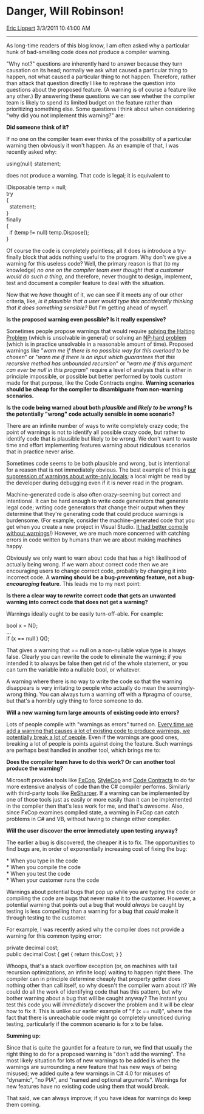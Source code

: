 # Danger, Will Robinson\!

[Eric Lippert](https://social.msdn.microsoft.com/profile/Eric%20Lippert) 3/3/2011 10:41:00 AM

-----

As long-time readers of this blog know, I am often asked why a particular hunk of bad-smelling code does *not* produce a compiler warning.

"Why not?" questions are inherently hard to answer because they turn causation on its head; normally we ask what caused a particular thing to happen, not what caused a particular thing to not happen. Therefore, rather than attack that question directly I like to rephrase the question into questions about the proposed feature. (A warning is of course a feature like any other.) By answering these questions we can see whether the compiler team is likely to spend its limited budget on the feature rather than prioritizing something else. Some questions I think about when considering "why did you not implement this warning?" are:

**Did someone think of it?**

If no one on the compiler team ever thinks of the possibility of a particular warning then obviously it won't happen. As an example of that, I was recently asked why:

 

using(null) statement;

does not produce a warning. That code is legal; it is equivalent to

 

IDisposable temp = null;  
try  
{  
  statement;  
}  
finally  
{  
  if (temp \!= null) temp.Dispose();  
}

Of course the code is completely pointless; all it does is introduce a try-finally block that adds nothing useful to the program. Why don't we give a warning for this useless code? Well, the primary reason is that (to my knowledge) *no one on the compiler team ever thought that a customer would do such a thing*, and therefore, never thought to design, implement, test and document a compiler feature to deal with the situation.

Now that we *have* thought of it, we can see if it meets any of our other criteria, like, *is it plausible that a user would type this accidentally thinking that it does something sensible?* But I'm getting ahead of myself.

**Is the proposed warning even possible? Is it really expensive?**

Sometimes people propose warnings that would require [solving the Halting Problem](http://blogs.msdn.com/b/ericlippert/archive/2011/02/24/never-say-never-part-two.aspx) (which is unsolvable in general) or solving an [NP-hard problem](http://blogs.msdn.com/b/ericlippert/archive/2007/03/28/lambda-expressions-vs-anonymous-methods-part-five.aspx) (which is in practice unsolvable in a reasonable amount of time). Proposed warnings like "*warn me if there is no possible way for this overload to be chosen*" or "*warn me if there is an input which guarantees that this recursive method has unbounded recursion*" or "*warn me if this argument can ever be null in this program*" require a level of analysis that is either in principle impossible, or possible but better performed by tools custom made for that purpose, like the Code Contracts engine. **Warning scenarios should be cheap for the compiler to disambiguate from non-warning scenarios.**

**Is the code being warned about both *plausible* and *likely to be wrong*? **Is the potentially "wrong" code actually sensible in some scenario?****

There are an infinite number of ways to write completely crazy code; the point of warnings is not to identify all possible crazy code, but rather to identify code that is plausible but likely to be wrong. We don't want to waste time and effort implementing features warning about ridiculous scenarios that in practice never arise.

Sometimes code seems to be both plausible and wrong, but is intentional for a reason that is not immediately obvious. The best example of this is [our suppression of warnings about write-only locals](http://blogs.msdn.com/b/ericlippert/archive/2007/04/23/write-only-variables-considered-harmful-or-beneficial.aspx); a local might be read by the developer during debugging even if it is never read in the program.

Machine-generated code is also often crazy-seeming but correct and intentional. It can be hard enough to write code generators that generate legal code; writing code generators that change their output when they determine that they're generating code that could produce warnings is burdensome. (For example, consider the machine-generated code that you get when you create a new project in Visual Studio. [It had better compile without warnings](http://blogs.msdn.com/b/ericlippert/archive/2010/01/25/why-are-unused-using-directives-not-a-warning.aspx)\!) However, we are much more concerned with catching errors in code written by humans than we are about making machines happy.

Obviously we only want to warn about code that has a high likelihood of actually being wrong. If we warn about correct code then we are encouraging users to change correct code, probably by changing it into incorrect code. A **warning should be a bug-*preventing* feature, not a bug-*encouraging* feature**. This leads me to my next point:

**Is there a clear way to rewrite correct code that gets an unwanted warning into correct code that does not get a warning?**

Warnings ideally ought to be easily turn-off-able. For example:

 

bool x = N();  
...  
if (x == null ) Q();

That gives a warning that == null on a non-nullable value type is always false. Clearly you can rewrite the code to eliminate the warning; if you intended it to always be false then get rid of the whole statement, or you can turn the variable into a nullable bool, or whatever.

A warning where there is no way to write the code so that the warning disappears is very irritating to people who actually do mean the seemingly-wrong thing. You can always turn a warning off with a \#pragma of course, but that's a horribly ugly thing to force someone to do.

**Will a new warning turn large amounts of existing code into errors?**

Lots of people compile with "warnings as errors" turned on. [Every time we add a warning that causes a lot of existing code to produce warnings, we potentially break a lot of people](http://blogs.msdn.com/b/ericlippert/archive/2007/05/15/should-we-produce-warnings-for-unused-uninitialzied-internal-fields.aspx). Even if the warnings are good ones, breaking a lot of people is points against doing the feature. Such warnings are perhaps best handled in another tool, which brings me to:

**Does the compiler team have to do this work? Or can another tool produce the warning?**

Microsoft provides tools like [FxCop](http://msdn.microsoft.com/en-us/library/dd264939\(v=VS.100\).aspx), [StyleCop](http://stylecop.codeplex.com/) and [Code Contracts](http://msdn.microsoft.com/en-us/devlabs/dd491992.aspx) to do far more extensive analysis of code than the C\# compiler performs. Similarly with third-party tools like [ReSharper](http://www.jetbrains.com/resharper/). If a warning can be implemented by one of those tools just as easily or more easily than it can be implemented in the compiler then that's less work for me, and that's *awesome*. Also, since FxCop examines compiled state, a warning in FxCop can catch problems in C\# and VB, without having to change either compiler.

**Will the user discover the error immediately upon testing anyway?**

The earlier a bug is discovered, the cheaper it is to fix. The opportunities to find bugs are, in order of exponentially increasing cost of fixing the bug:

\* When you type in the code  
\* When you compile the code  
\* When you test the code  
\* When your customer runs the code

Warnings about potential bugs that pop up while you are typing the code or compiling the code are bugs that never make it to the customer. However, a potential warning that points out a bug that would *always* be caught by testing is less compelling than a warning for a bug that *could* make it through testing to the customer.

For example, I was recently asked why the compiler does not provide a warning for this common typing error:

 

private decimal cost;  
public decimal Cost { get { return this.Cost; } }

Whoops, that's a stack overflow exception (or, on machines with tail recursion optimizations, an infinite loop) waiting to happen right there. The compiler can in principle determine cheaply that property getter does nothing other than call itself, so why doesn't the compiler warn about it? We could do all the work of identifying code that has this pattern, but why bother warning about a bug that will be caught anyway? The instant you test this code you will *immediately* discover the problem and it will be clear how to fix it. This is unlike our earlier example of "if (x == null)", where the fact that there is unreachable code might go completely unnoticed during testing, particularly if the common scenario is for x to be false.

**Summing up:**

Since that is quite the gauntlet for a feature to run, we find that usually the right thing to do for a proposed warning is "don't add the warning". The most likely situation for lots of new warnings to be added is when the warnings are surrounding a new feature that has new ways of being misused; we added quite a few warnings in C\# 4.0 for misuses of "dynamic", "no PIA", and "named and optional arguments". Warnings for new features have no existing code using them that would break.

That said, we can always improve; if you have ideas for warnings do keep them coming.

